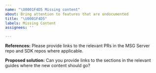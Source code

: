 ```yaml
---
name: "\U0001F4D5 Missing content"
about: Bring attention to features that are undocumented
title: "\U0001F4D5"
labels: Missing Content
assignees: ''

---
```


__References:__
Please provide links to the relevant PRs in the MSG Server repo and SDK repos where applicable.

__Proposed solution:__
Can you provide links to the sections in the relevant guides where the new content should go?
